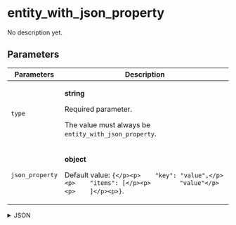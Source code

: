 # entity_with_json_property
No description yet.

## Parameters
| Parameters | Description |
| --- | --- |
| `type` | <p>**string**</p><p>Required parameter.</p><p>The value must always be `entity_with_json_property`.</p> |
| `json_property` | <p>**object**</p><p>Default value: `{</p><p>    "key": "value",</p><p>    "items": [</p><p>        "value"</p><p>    ]</p><p>}`.</p> |

<details>
<summary>JSON</summary>

```json
{
  type*: "entity_with_json_property",
  json_property: "object"
}
```
</details>
